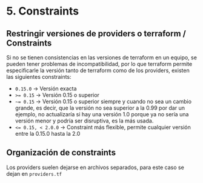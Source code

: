 # 5. Constraints

## Restringir versiones de providers o terraform / Constraints

Si no se tienen consistencias en las versiones de terraform en un equipo, se pueden tener problemas de incompatibilidad, por lo que terraform permite especificarle la versión tanto de terraform como de los providers, existen las siguientes constraints:

- `0.15.0` -> Versión exacta
- `>= 0.15` -> Versión 0.15 o superior
- `~= 0.15` -> Versión 0.15 o superior siempre y cuando no sea un cambio grande, es decir, que la versión no sea superior a la 0.99 por dar un ejemplo, no actualizaría si hay una versión 1.0 porque ya no sería una versión menor y podría ser disruptiva, es la más usada.
- `<= 0.15, < 2.0.0` -> Constraint más flexible, permite cualquier versión entre la 0.15.0 hasta la 2.0

## Organización de constraints

Los providers suelen dejarse en archivos separados, para este caso se dejan en `providers.tf`

